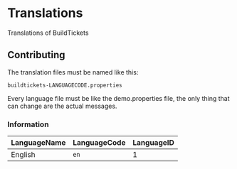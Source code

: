 # Translations
Translations of BuildTickets

## Contributing
The translation files must be named like this:
```
buildtickets-LANGUAGECODE.properties
```

Every language file must be like the demo.properties file, the only thing that can change are the actual messages.

### Information
| LanguageName | LanguageCode                    | LanguageID                       |
| :--------  |:------------------------------| :-------------------------------- |
|   English   | `en`            | 1 |
